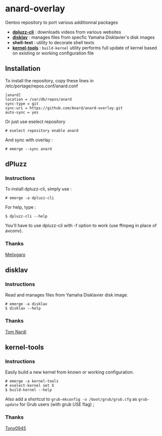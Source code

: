 # anard-overlay
Gentoo repository to port various additionnal packages
- [**dpluzz-cli**](README.md#dpluzz) :
    downloads videos from various websites
- [**disklav**](README.md#disklav) :
    manages files from specfic Yamaha Disklavier's disk images
- **shell-text** :
    utility to decorate shell texts
- [**kernel-tools**](README.md#kernel-tools) :
    `build-kernel` utility performs full update of kernel based on existing or working configuration file
    
## Installation
To install the repository, copy these lines in /etc/portage/repos.conf/anard.conf
```
[anard]
location = /var/db/repos/anard
sync-type = git
sync-uri = https://github.com/Anard/anard-overlay.git
auto-sync = yes
```

Or just use eselect repository
```
# eselect repository enable anard
```

And sync with overlay :

```
# emerge --sync anard
```

## dPluzz
### Instructions
To install dpluzz-cli, simply use :
```
# emerge -a dpluzz-cli
```

For help, type :
```
$ dpluzz-cli --help
```

You'll have to use dpluzz-cli with -f option to work (use ffmpeg in place of avconv).

### Thanks
[Melixgaro](https://launchpad.net/~melixgaro)


## disklav
### Instructions
Read and manages files from Yamaha Disklavier disk image.
```
# emerge -a disklav
$ disklav --help
```
### Thanks
[Tom Nardi](https://github.com/MS3FGX/)

## kernel-tools
### Instructions
Easily build a new kernel from known or working configuration.
```
# emerge -a kernel-tools
# eselect-kernel set X
$ build-kernel --help
```
Also add a shortcut to `grub-mkconfig -o /boot/grub/grub.cfg` as `grub-update` for Grub users (with grub USE flag) ;

### Thanks
[Tony0945](https://forums.gentoo.org/viewtopic-t-1135833.html)
